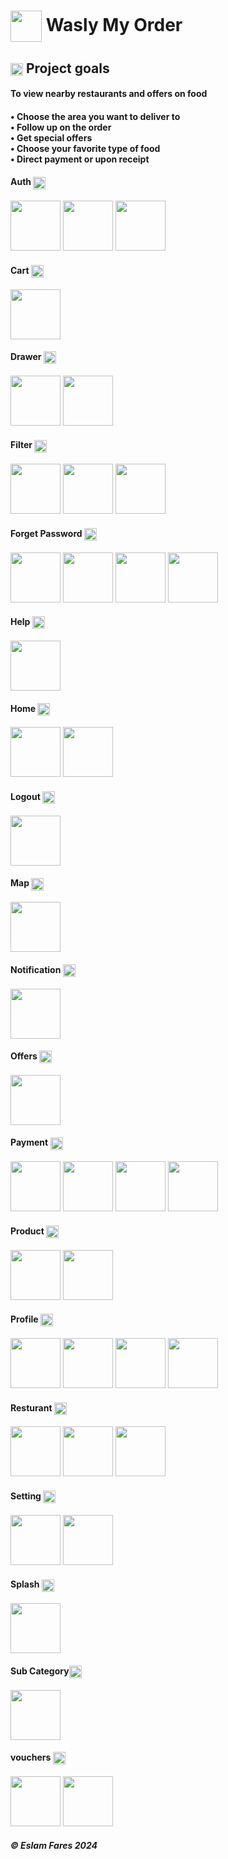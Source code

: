 <h1> <img align="center" height="50" src="https://i.ibb.co/0qYFKx8/icon.png">  Wasly My Order </h1> 

 <h2> <img align="center" height="20" src="https://i.ibb.co/7CN2j2V/splash-img.png"> Project goals</h2>

<h4>To view nearby restaurants and offers on food<h4>
• Choose the area you want to deliver to<br />
• Follow up on the order<br />
• Get special offers<br />
• Choose your favorite type of food<br />
• Direct payment or upon receipt<br />

</p>

<h4>Auth  <img align="center" height="20" src="https://icons.veryicon.com/png/o/miscellaneous/simple-line-icon/authentication-16.png"></h4>

<p float="left">
  <img src="https://i.ibb.co/SBRsKtB/1.png
  " width="80" />
  <img src="https://i.ibb.co/K2RkyQ1/2.png
  " width="80" />
  <img src="https://i.ibb.co/nC0F6nn/3.png" width="80" />
</p>

<h4>Cart  <img align="center" height="20" src="https://cdn-icons-png.freepik.com/512/5163/5163709.png"></h4>
<p float="left">
  <img src="https://i.ibb.co/5jQJWn1/1.png" width="80" />

</p>

<h4>Drawer <img align="center" height="20" src="https://png.pngtree.com/png-vector/20190419/ourmid/pngtree-vector-list-icon-png-image_956420.jpg"></h4>
<p float="left">
  <img src="https://i.ibb.co/d405GWY/1.png
  " width="80" />
  <img src="https://i.ibb.co/wgtZqx8/2.png" width="80" />
</p>

<h4>Filter  <img align="center" height="20" src="https://cdn-icons-png.flaticon.com/512/3879/3879871.png"></h4>
<p float="left">
  <img src="https://i.ibb.co/4Nbx0bG/1.png
  " width="80" />
  <img src="https://i.ibb.co/mvkssRz/2.png
  " width="80" />
  <img src="https://i.ibb.co/80BYmpP/3.png" width="80" />
</p>

<h4>Forget Password  <img align="center" height="20" src="https://cdn-icons-png.freepik.com/512/6357/6357068.png"></h4>
<p float="left">
  <img src="https://i.ibb.co/6DgHxzy/1.png
  " width="80" />
  <img src="https://i.ibb.co/9rkWRBg/2.png
  " width="80" />
  <img src="https://i.ibb.co/1f06L08/3.png
  " width="80" />
  <img src="https://i.ibb.co/RT7qpPT/4.png" width="80" />
</p>

<h4>Help <img align="center" height="20" src="https://cdn-icons-png.flaticon.com/512/682/682055.png"></h4>
<p float="left">
  <img src="https://i.ibb.co/syJ3wz7/1.png" width="80" />
</p>

<h4>Home <img align="center" height="20" src="https://cdn-icons-png.freepik.com/512/5973/5973800.png"></h4>
<p float="left">
  <img src="https://i.ibb.co/sJBr03h/1.png
  "width="80" />
  <img src="https://i.ibb.co/sJBr03h/1.png
  " width="80" />
</p>


<h4>Logout <img align="center" height="20" src="https://cdn-icons-png.flaticon.com/512/4400/4400629.png"></h4>
<p float="left">
  <img src="https://i.ibb.co/1Zz6Zby/1.png" width="80" />
</p>



<h4>Map <img align="center" height="20" src="https://cdn-icons-png.freepik.com/512/235/235861.png"></h4>
<p float="left">
  <img src="https://i.ibb.co/SxW9fmv/1.png" width="80" />
 
</p>



<h4>Notification <img align="center" height="20" src="https://e7.pngegg.com/pngimages/611/697/png-clipart-emergency-notification-system-push-technology-email-message-alarm-miscellaneous-electronics.png"></h4>
<p float="left">
  <img src="https://i.ibb.co/YBVF2vF/1.png" width="80" />
</p>




<h4>Offers <img align="center" height="20" src="https://cdn-icons-png.flaticon.com/512/2331/2331980.png"></h4>
<p float="left">
  <img src="https://i.ibb.co/1YCWBPb/1.png" width="80" />
</p>




<h4>Payment <img align="center" height="20" src="https://cdn-icons-png.flaticon.com/512/4108/4108843.png"></h4>
<p float="left">
  <img src="https://i.ibb.co/km1YDVN/1.png
  " width="80" />
  <img src="https://i.ibb.co/S0d6vZ5/2.png
  " width="80" />
  <img src="https://i.ibb.co/r6ptFBp/3.png
  " width="80" />
  <img src="https://i.ibb.co/CbthCNS/4.png" width="80" />
</p>




<h4>Product <img align="center" height="20" src="https://cdn3d.iconscout.com/3d/premium/preview/product-5806313-4863042.png?f=webp&h=700"></h4>
<p float="left">
  <img src="https://i.ibb.co/qn1yvKM/1.png" width="80" />
  <img src="https://i.ibb.co/8KpNDdF/2.png" width="80" />
</p>




<h4>Profile <img align="center" height="20" src="https://cdn-icons-png.flaticon.com/512/5987/5987424.png"></h4>
<p float="left">
  <img src="https://i.ibb.co/X7T4zRr/1.png
  " width="80" />
  <img src="https://i.ibb.co/hM3S17M/2.png
  " width="80" />
  <img src="https://i.ibb.co/xgz2ZL8/3.png
  " width="80" />
  <img src="https://i.ibb.co/D1j7LQ0/4.png" width="80" />
</p>




<h4>Resturant <img align="center" height="20" src="https://cdn-icons-png.freepik.com/512/8280/8280802.png"></h4>
<p float="left">
  <img src="https://i.ibb.co/j6XNs8d/1.png
  " width="80" />
  <img src="https://i.ibb.co/gtVjyfD/2.png
  " width="80" />
  <img src="https://i.ibb.co/KbWTkjW/3.png" width="80" />
</p>




<h4>Setting <img align="center" height="20" src="https://static.vecteezy.com/system/resources/thumbnails/022/451/244/small_2x/settings-icon-gear-3d-render-png.png"></h4>
<p float="left">
  <img src="https://i.ibb.co/BBnN6j0/1.png
  " width="80" />
  <img src="https://i.ibb.co/7ksYXdf/2.png" width="80" />
</p>




<h4>Splash <img align="center" height="20" src="https://img.freepik.com/free-vector/loading-circles-blue-gradient_78370-2646.jpg?size=338&ext=jpg&ga=GA1.1.735520172.1710288000&semt=ais"></h4>
<p float="left">
  <img src="https://i.ibb.co/L009GZR/1.png" width="80" />
</p>




<h4>Sub Category<img align="center" height="20" src="https://static.thenounproject.com/png/929019-200.png"></h4>
<p float="left">
  <img src="https://i.ibb.co/gWVp6hR/1.png" width="80" />
</p>




<h4>vouchers <img align="center" height="20" src="https://icons.veryicon.com/png/o/commerce-shopping/o2o-business-platform/coupon-59.png"></h4>
<p float="left">
  <img src="https://i.ibb.co/28p316N/1.png" width="80" />
  <img src="https://i.ibb.co/J5wWcbb/2.png" width="80" />
</p>



<h5> ©️ Eslam Fares 2024</h5>